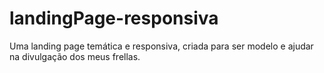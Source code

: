 # landingPage-responsiva
 
Uma landing page temática e responsiva, criada para ser modelo e ajudar na divulgação dos meus frellas.
